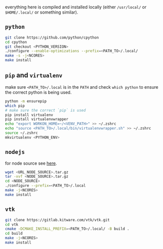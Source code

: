 everything here is compiled and installed locally (either `/usr/local/` or `$HOME/.local/` or something similar).

## `python`

```sh
git clone https://github.com/python/cpython
cd cpython
git checkout <PYTHON_VERSION>
./configure --enable-optimizations --prefix=<PATH_TO>/.local/
make -s -j<NCORES>
make install
```

## `pip` and `virtualenv`

make sure `<PATH_TO>/.local` is in the `PATH` and check `which python` to ensure the correct python is being used.

```sh
python -m ensurepip
which pip
# make sure the correct `pip` is used
pip install virtualenv
pip install virtualenvwrapper 
echo "export WORKON_HOME=~/<VENV_PATH>" >> ~/.zshrc
echo "source <PATH_TO>/.local/bin/virtualenvwrapper.sh" >> ~/.zshrc
source ~/.zshrc
mkvirtualenv <PYTHON_ENV>
```

## `nodejs`

for node source see [here](https://nodejs.org/dist/v14.17.0/node-v14.17.0.tar.gz).

```sh
wget <URL_NODE_SOURCE>.tar.gz
tar -xvf <NODE_SOURCE>.tar.gz
cd <NODE_SOURCE>
./configure --prefix=<PATH_TO>/.local
make -j<NCORES>
make install
```

## `vtk`

```sh
git clone https://gitlab.kitware.com/vtk/vtk.git
cd vtk
cmake -DCMAKE_INSTALL_PREFIX=<PATH_TO>/.local/ -B build .
cd build
make -j<NCORES>
make install
```

